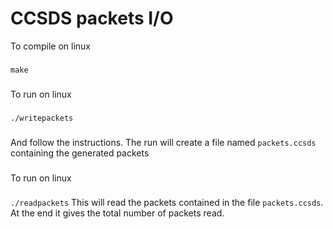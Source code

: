 # CCSDS packets I/O
To compile on linux
###
`make`
###
To run on linux
###
`./writepackets`
###
And follow the instructions.
The run will create a file named `packets.ccsds` containing the generated packets
###
To run on linux
###
`./readpackets`
This will read the packets contained in the file `packets.ccsds`. At the end it gives
the total number of packets read.

